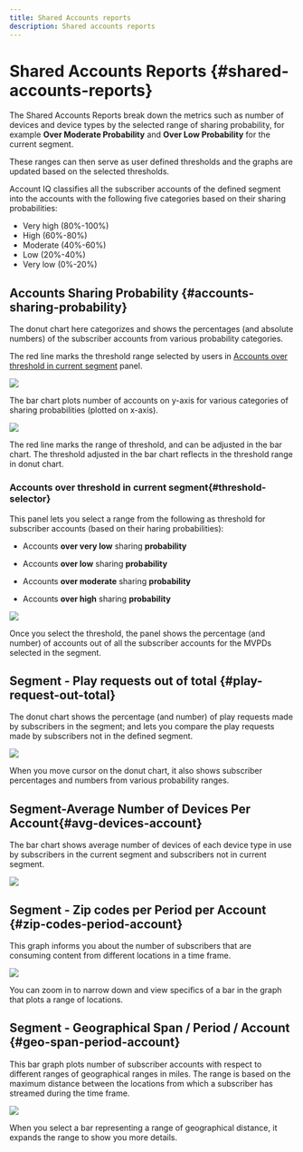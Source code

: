 ```yaml
---
title: Shared Accounts reports 
description: Shared accounts reports
---
```


# Shared Accounts Reports {#shared-accounts-reports}

The Shared Accounts Reports break down the metrics such as number of devices and device types by the selected range of sharing probability, for example **Over Moderate Probability** and **Over Low Probability** for the current segment.

These ranges can then serve as user defined thresholds and the graphs are updated based on the selected thresholds.

Account IQ classifies all the subscriber accounts of the defined segment into the accounts with the following five categories based on their sharing probabilities:

* Very high (80%-100%)
* High (60%-80%)
* Moderate (40%-60%)
* Low (20%-40%)
* Very low (0%-20%)

## Accounts Sharing Probability {#accounts-sharing-probability}

The donut chart here categorizes and shows the percentages (and absolute numbers) of the subscriber accounts from various probability categories.

The red line marks the threshold range selected by users in [Accounts over threshold in current segment](#threshold-selector) panel.

![](assets/accounts-sharing-probability-pie.png)

The bar chart plots number of accounts on y-axis for various categories of sharing probabilities (plotted on x-axis).

![](assets/accounts-sharing-probability-bar.png)

The red line marks the range of threshold, and can be adjusted in the bar chart. The threshold adjusted in the bar chart reflects in the threshold range in donut chart.

<!--![](assets/shared-accounts-rep.gif)-->

### Accounts over threshold in current segment{#threshold-selector}

This panel lets you select a range from the following as threshold for subscriber accounts (based on their haring probabilities):

* Accounts **over very low** sharing **probability**

* Accounts **over low** sharing **probability**

* Accounts **over moderate** sharing **probability**

* Accounts **over high** sharing **probability**

![](assets/threshold-selector-shared-accounts.png)

Once you select the threshold, the panel shows the percentage (and number) of accounts out of all the subscriber accounts for the MVPDs selected in the segment.

## Segment - Play requests out of total {#play-request-out-total}

The donut chart shows the percentage (and number) of play requests made by subscribers in the segment; and lets you compare the play requests made by subscribers not in the defined segment.

![](assets/play-req-outof-total.png)

When you move cursor on the donut chart, it also shows subscriber percentages and numbers from various probability ranges.

<!--![](assets/play-request-total.gif)-->

## Segment-Average Number of Devices Per Account{#avg-devices-account}

The bar chart shows average number of devices of each device type in use by subscribers in the current segment and subscribers not in current segment.

![](assets/avg-devices-per-acc.png)

## Segment - Zip codes per Period per Account {#zip-codes-period-account}

This graph informs you about the number of subscribers that are consuming content from different locations in a time frame.

![](assets/zip-period-account.png)

You can zoom in to narrow down and view specifics of a bar in the graph that plots a range of locations.

<!--![](assets/zip-code-period.gif)-->

## Segment - Geographical Span / Period / Account {#geo-span-period-account}

This bar graph plots number of subscriber accounts with respect to different ranges of geographical ranges in miles. The range is based on the maximum distance between the locations from which a subscriber has streamed during the time frame.

<!--Total number of users ...

How many accounts are within 99 miles of each other.....and how many are apart. 

Based on points on the map.-->

![](assets/geogr-span-account.png)

When you select a bar representing a range of geographical distance, it expands the range to show you more details.

<!--![](assets/geo-span-period-acc.gif)-->